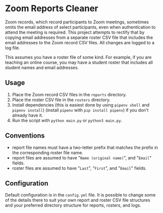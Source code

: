 # Zoom Reports Cleaner

Zoom records, which record participants to Zoom meetings, sometimes omits the email address of select participants, even when authentication to attend the meeting is required. This project attempts to rectify that by copying email addresses from a separate roster CSV file that includes the email addresses to the Zoom record CSV files. All changes are logged to a log file.

This assumes you have a roster file of some kind. For example, if you are teaching an online course, you may have a student roster that includes all student names and email addresses.

## Usage

1. Place the Zoom record CSV files in the `reports` directory.
1. Place the roster CSV file in the `rosters` directory.
1. Install dependencies (this is easiest done by using `pipenv shell` and `pipenv install`) (install `pipenv` with `pip install pipenv`) if you don't already have it.
1. Run the script with `python main.py` or `python3 main.py`.

## Conventions

- report file names must have a two-letter prefix that matches the prefix in the corresponding roster file name.
- report files are assumed to have "`Name (original name)`", and "`Email`" fields.
- roster files are assumed to have "`Last`", "`First`", and "`Email`" fields.

## Configuration

Default configuration is in the `config.yml` file. It is possible to change some of the details there to suit your own report and roster CSV file structures and your preferred directory structure for reports, rosters, and logs.
